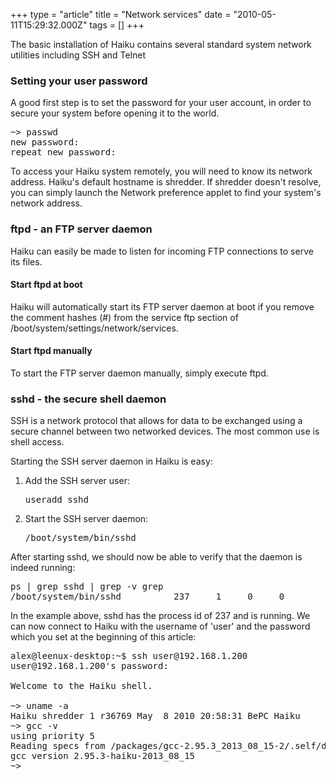 +++
type = "article"
title = "Network services"
date = "2010-05-11T15:29:32.000Z"
tags = []
+++

The basic installation of Haiku contains several standard system network utilities including SSH and Telnet

<h3>Setting your user password</h3>
<p>A good first step is to set the password for your user account, in order to secure your system before opening it to the world.

<pre class="terminal">~> passwd
new password:
repeat new password:</pre></p>

<div class='box-info'>To access your Haiku system remotely, you will need to know its network address. Haiku's default hostname is shredder. If shredder doesn't resolve, you can simply launch the <span class='app'>Network</span> preference applet to find your system's network address.</div>

<h3>ftpd - an FTP server daemon</h3>
Haiku can easily be made to listen for incoming FTP connections to serve its files.

<h4>Start ftpd at boot</h4>
<p>Haiku will automatically start its FTP server daemon at boot if you remove the comment hashes (#) from the service ftp section of /boot/system/settings/network/services.

<h4>Start ftpd manually</h4>
<p>To start the FTP server daemon manually, simply execute ftpd.</p>

<h3>sshd - the secure shell daemon</h3>
SSH is a network protocol that allows for data to be exchanged using a secure channel between two networked devices. The most common use is shell access.

Starting the SSH server daemon in Haiku is easy:
<ol>
<li>Add the SSH server user: <pre class="terminal">useradd sshd</pre></li>
<li>Start the SSH server daemon: <pre class="terminal">/boot/system/bin/sshd</pre></li>
</ol>

After starting sshd, we should now be able to verify that the daemon is indeed running:
<pre class="terminal">ps | grep sshd | grep -v grep
/boot/system/bin/sshd          237     1     0     0</pre>

In the example above, sshd has the process id of 237 and is running. We can now connect to Haiku with the username of 'user' and the password which you set at the beginning of this article:
<pre class="terminal">alex@leenux-desktop:~$ ssh user@192.168.1.200
user@192.168.1.200's password: 

Welcome to the Haiku shell.

~> uname -a
Haiku shredder 1 r36769 May  8 2010 20:58:31 BePC Haiku
~> gcc -v
using priority 5
Reading specs from /packages/gcc-2.95.3_2013_08_15-2/.self/develop/tools/lib/gcc-lib/i586-pc-haiku/2.95.3-haiku-2013_08_15/specs
gcc version 2.95.3-haiku-2013_08_15
~> </pre>
